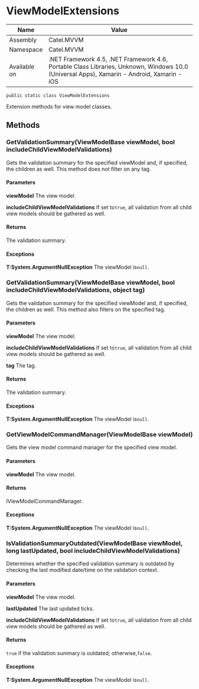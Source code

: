 

# ViewModelExtensions

Name|Value
---|---
Assembly|Catel.MVVM
Namespace|Catel.MVVM
Available on|.NET Framework 4.5, .NET Framework 4.6, Portable Class Libraries, Unknown, Windows 10.0 (Universal Apps), Xamarin - Android, Xamarin - iOS

```
public static class ViewModelExtensions
```

Extension methods for view model classes.



## Methods

### GetValidationSummary(ViewModelBase viewModel, bool includeChildViewModelValidations)

Gets the validation summary for the specified viewModel and, if specified, the children as well. This method does not filter on any tag.

#### Parameters

**viewModel**
The view model.

**includeChildViewModelValidations**
If set to`true`, all validation from all child view models should be gathered as well.

#### Returns

The validation summary.

#### Exceptions

**T:System.ArgumentNullException**
The viewModel is`null`.



### GetValidationSummary(ViewModelBase viewModel, bool includeChildViewModelValidations, object tag)

Gets the validation summary for the specified viewModel and, if specified, the children as well. This method also filters on the specified tag.

#### Parameters

**viewModel**
The view model.

**includeChildViewModelValidations**
If set to`true`, all validation from all child view models should be gathered as well.

**tag**
The tag.

#### Returns

The validation summary.

#### Exceptions

**T:System.ArgumentNullException**
The viewModel is`null`.



### GetViewModelCommandManager(ViewModelBase viewModel)

Gets the view model command manager for the specified view model.

#### Parameters

**viewModel**
The view model.

#### Returns

IViewModelCommandManager.

#### Exceptions

**T:System.ArgumentNullException**
The viewModel is`null`.



### IsValidationSummaryOutdated(ViewModelBase viewModel, long lastUpdated, bool includeChildViewModelValidations)

Determines whether the specified validation summary is outdated by checking the last modified date/time on the validation context.

#### Parameters

**viewModel**
The view model.

**lastUpdated**
The last updated ticks.

**includeChildViewModelValidations**
If set to`true`, all validation from all child view models should be gathered as well.

#### Returns

`true` if the validation summary is outdated; otherwise,`false`.

#### Exceptions

**T:System.ArgumentNullException**
The viewModel is`null`.



